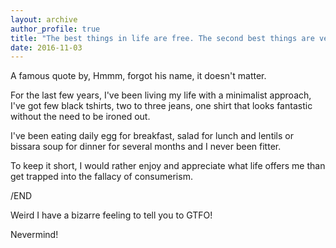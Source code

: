 ```yaml
---
layout: archive
author_profile: true
title: "The best things in life are free. The second best things are very, very expensive"
date: 2016-11-03
---
```

A famous quote by, Hmmm, forgot his name, it doesn't matter.

For the last few years, I've been living my life with a minimalist approach, I've got few black tshirts, two to three jeans, one shirt that looks fantastic without the need to be ironed out.

I've been eating daily egg for breakfast, salad for lunch and lentils or bissara soup for dinner for several months and I never been fitter.

To keep it short, I would rather enjoy and appreciate what life offers me than get trapped into the fallacy of consumerism.

/END

Weird I have a bizarre feeling to tell you to GTFO!

Nevermind!